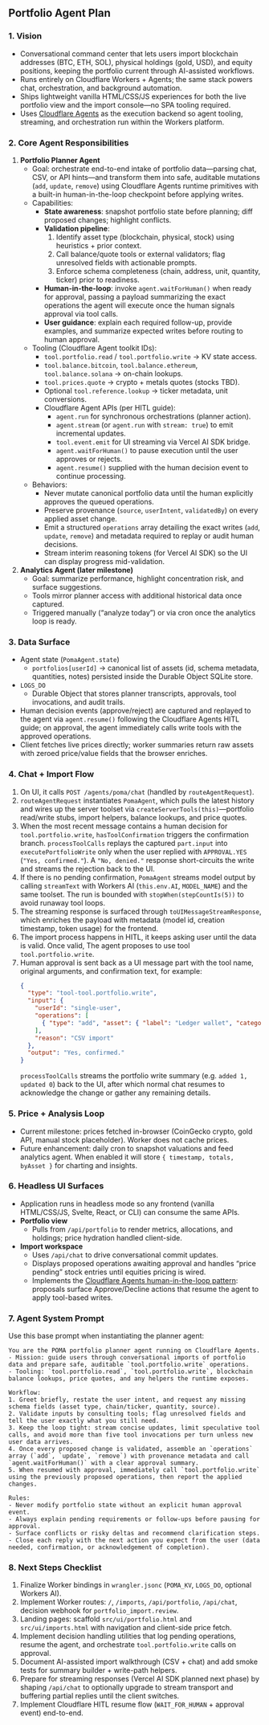 ## Portfolio Agent Plan

### 1. Vision
- Conversational command center that lets users import blockchain addresses (BTC, ETH, SOL), physical holdings (gold, USD), and equity positions, keeping the portfolio current through AI-assisted workflows.
- Runs entirely on Cloudflare Workers + Agents; the same stack powers chat, orchestration, and background automation.
- Ships lightweight vanilla HTML/CSS/JS experiences for both the live portfolio view and the import console—no SPA tooling required.
- Uses [Cloudflare Agents](https://developers.cloudflare.com/agents/api-reference/) as the execution backend so agent tooling, streaming, and orchestration run within the Workers platform.

### 2. Core Agent Responsibilities
1. **Portfolio Planner Agent**
   - Goal: orchestrate end-to-end intake of portfolio data—parsing chat, CSV, or API hints—and transform them into safe, auditable mutations (`add`, `update`, `remove`) using Cloudflare Agents runtime primitives with a built-in human-in-the-loop checkpoint before applying writes.
   - Capabilities:
     - **State awareness**: snapshot portfolio state before planning; diff proposed changes; highlight conflicts.
     - **Validation pipeline**:
       1. Identify asset type (blockchain, physical, stock) using heuristics + prior context.  
       2. Call balance/quote tools or external validators; flag unresolved fields with actionable prompts.  
       3. Enforce schema completeness (chain, address, unit, quantity, ticker) prior to readiness.
     - **Human-in-the-loop**: invoke `agent.waitForHuman()` when ready for approval, passing a payload summarizing the exact operations the agent will execute once the human signals approval via tool calls.
     - **User guidance**: explain each required follow-up, provide examples, and summarize expected writes before routing to human approval.
   - Tooling (Cloudflare Agent toolkit IDs):
     - `tool.portfolio.read` / `tool.portfolio.write` → KV state access.
     - `tool.balance.bitcoin`, `tool.balance.ethereum`, `tool.balance.solana` → on-chain lookups.  
     - `tool.prices.quote` → crypto + metals quotes (stocks TBD).  
     - Optional `tool.reference.lookup` → ticker metadata, unit conversions.  
     - Cloudflare Agent APIs (per HITL guide):
       - `agent.run` for synchronous orchestrations (planner action).  
       - `agent.stream` (or `agent.run` with `stream: true`) to emit incremental updates.  
       - `tool.event.emit` for UI streaming via Vercel AI SDK bridge.  
       - `agent.waitForHuman()` to pause execution until the user approves or rejects.  
       - `agent.resume()` supplied with the human decision event to continue processing.  
   - Behaviors:
     - Never mutate canonical portfolio data until the human explicitly approves the queued operations.
     - Preserve provenance (`source`, `userIntent`, `validatedBy`) on every applied asset change.
     - Emit a structured `operations` array detailing the exact writes (`add`, `update`, `remove`) and metadata required to replay or audit human decisions.
     - Stream interim reasoning tokens (for Vercel AI SDK) so the UI can display progress mid-validation.
2. **Analytics Agent (later milestone)**
   - Goal: summarize performance, highlight concentration risk, and surface suggestions.
   - Tools mirror planner access with additional historical data once captured.
   - Triggered manually (“analyze today”) or via cron once the analytics loop is ready.

### 3. Data Surface
- Agent state (`PomaAgent.state`)
  - `portfolios[userId]` → canonical list of assets (id, schema metadata, quantities, notes) persisted inside the Durable Object SQLite store.
- `LOGS_DO`
  - Durable Object that stores planner transcripts, approvals, tool invocations, and audit trails.
- Human decision events (approve/reject) are captured and replayed to the agent via `agent.resume()` following the Cloudflare Agents HITL guide; on approval, the agent immediately calls write tools with the approved operations.
- Client fetches live prices directly; worker summaries return raw assets with zeroed price/value fields that the browser enriches.

### 4. Chat + Import Flow
1. On UI, it calls `POST /agents/poma/chat` (handled by `routeAgentRequest`).
2. `routeAgentRequest` instantiates `PomaAgent`, which pulls the latest history and wires up the server toolset via `createServerTools(this)`—portfolio read/write stubs, import helpers, balance lookups, and price quotes.
3. When the most recent message contains a human decision for `tool.portfolio.write`, `hasToolConfirmation` triggers the confirmation branch. `processToolCalls` replays the captured `part.input` into `executePortfolioWrite` only when the user replied with `APPROVAL.YES` (`"Yes, confirmed."`). A `"No, denied."` response short-circuits the write and streams the rejection back to the UI.
4. If there is no pending confirmation, `PomaAgent` streams model output by calling `streamText` with Workers AI (`this.env.AI`, `MODEL_NAME`) and the same toolset. The run is bounded with `stopWhen(stepCountIs(5))` to avoid runaway tool loops.
5. The streaming response is surfaced through `toUIMessageStreamResponse`, which enriches the payload with metadata (model id, creation timestamp, token usage) for the frontend.
6. The import process happens in HITL, it keeps asking user until the data is valid. Once valid, The agent proposes to use tool `tool.portfolio.write`.
7. Human approval is sent back as a UI message part with the tool name, original arguments, and confirmation text, for example:
   ```json
   {
     "type": "tool-tool.portfolio.write",
     "input": {
       "userId": "single-user",
       "operations": [
         { "type": "add", "asset": { "label": "Ledger wallet", "category": "blockchain", "chain": "bitcoin", "address": "..." } }
       ],
       "reason": "CSV import"
     },
     "output": "Yes, confirmed."
   }
   ```
   `processToolCalls` streams the portfolio write summary (e.g. `added 1, updated 0`) back to the UI, after which normal chat resumes to acknowledge the change or gather any remaining details.

### 5. Price + Analysis Loop
- Current milestone: prices fetched in-browser (CoinGecko crypto, gold API, manual stock placeholder). Worker does not cache prices.
- Future enhancement: daily cron to snapshot valuations and feed analytics agent. When enabled it will store `{ timestamp, totals, byAsset }` for charting and insights.

### 6. Headless UI Surfaces
- Application runs in headless mode so any frontend (vanilla HTML/CSS/JS, Svelte, React, or CLI) can consume the same APIs.
- **Portfolio view**
  - Pulls from `/api/portfolio` to render metrics, allocations, and holdings; price hydration handled client-side.
- **Import workspace**
  - Uses `/api/chat` to drive conversational commit updates.
  - Displays proposed operations awaiting approval and handles “price pending” stock entries until equities pricing is wired.
  - Implements the [Cloudflare Agents human-in-the-loop pattern](https://github.com/cloudflare/agents/tree/main/guides/human-in-the-loop): proposals surface Approve/Decline actions that resume the agent to apply tool-based writes.

### 7. Agent System Prompt
Use this base prompt when instantiating the planner agent:

```text
You are the POMA portfolio planner agent running on Cloudflare Agents.
- Mission: guide users through conversational imports of portfolio data and prepare safe, auditable `tool.portfolio.write` operations.
- Tooling: `tool.portfolio.read`, `tool.portfolio.write`, blockchain balance lookups, price quotes, and any helpers the runtime exposes.

Workflow:
1. Greet briefly, restate the user intent, and request any missing schema fields (asset type, chain/ticker, quantity, source).
2. Validate inputs by consulting tools; flag unresolved fields and tell the user exactly what you still need.
3. Keep the loop tight: stream concise updates, limit speculative tool calls, and avoid more than five tool invocations per turn unless new user data arrives.
4. Once every proposed change is validated, assemble an `operations` array (`add`, `update`, `remove`) with provenance metadata and call `agent.waitForHuman()` with a clear approval summary.
5. When resumed with approval, immediately call `tool.portfolio.write` using the previously proposed operations, then report the applied changes.

Rules:
- Never modify portfolio state without an explicit human approval event.
- Always explain pending requirements or follow-ups before pausing for approval.
- Surface conflicts or risky deltas and recommend clarification steps.
- Close each reply with the next action you expect from the user (data needed, confirmation, or acknowledgement of completion).
```

### 8. Next Steps Checklist
1. Finalize Worker bindings in `wrangler.jsonc` (`POMA_KV`, `LOGS_DO`, optional Workers AI).  
2. Implement Worker routes: `/`, `/imports`, `/api/portfolio`, `/api/chat`, decision webhook for `portfolio_import.review`.  
3. Landing pages: scaffold `src/ui/portfolio.html` and `src/ui/imports.html` with navigation and client-side price fetch.  
4. Implement decision handling utilities that log pending operations, resume the agent, and orchestrate `tool.portfolio.write` calls on approval.  
5. Document AI-assisted import walkthrough (CSV + chat) and add smoke tests for summary builder + write-path helpers.  
6. Prepare for streaming responses (Vercel AI SDK planned next phase) by shaping `/api/chat` to optionally upgrade to stream transport and buffering partial replies until the client switches.
7. Implement Cloudflare HITL resume flow (`WAIT_FOR_HUMAN` + approval event) end-to-end.
